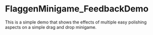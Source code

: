 # FlaggenMinigame_FeedbackDemo

This is a simple demo that shows the effects of multiple easy polishing aspects on a simple drag and drop minigame.
